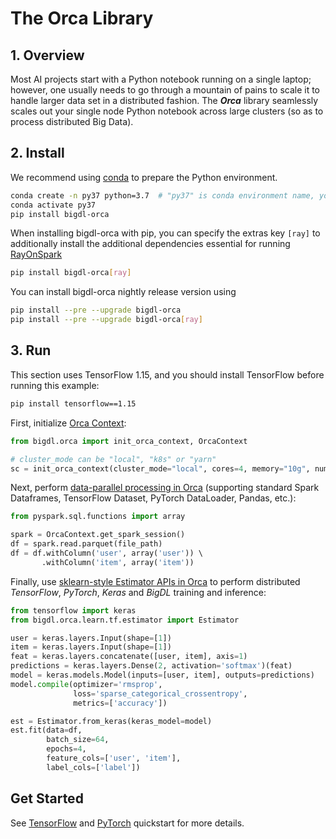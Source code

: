 # The Orca Library

## 1. Overview

Most AI projects start with a Python notebook running on a single laptop; however, one usually needs to go through a mountain of pains to scale it to handle larger data set in a distributed fashion. The  _**Orca**_ library seamlessly scales out your single node Python notebook across large clusters (so as to process distributed Big Data).

## 2. Install
We recommend using [conda](https://docs.conda.io/projects/conda/en/latest/user-guide/install/) to prepare the Python environment.
```bash
conda create -n py37 python=3.7  # "py37" is conda environment name, you can use any name you like.
conda activate py37
pip install bigdl-orca
```

When installing bigdl-orca with pip, you can specify the extras key `[ray]` to additionally install the additional dependencies
essential for running [RayOnSpark](../../Ray/Overview/ray.md)
```bash
pip install bigdl-orca[ray]
```

You can install bigdl-orca nightly release version using
```bash
pip install --pre --upgrade bigdl-orca
pip install --pre --upgrade bigdl-orca[ray]
```

## 3. Run

This section uses TensorFlow 1.15, and you should install TensorFlow before running this example:
```bash
pip install tensorflow==1.15
```

First, initialize [Orca Context](orca-context.md):

```python
from bigdl.orca import init_orca_context, OrcaContext

# cluster_mode can be "local", "k8s" or "yarn"
sc = init_orca_context(cluster_mode="local", cores=4, memory="10g", num_nodes=1) 
```

Next, perform [data-parallel processing in Orca](data-parallel-processing.md) (supporting standard Spark Dataframes, TensorFlow Dataset, PyTorch DataLoader, Pandas, etc.):

```python
from pyspark.sql.functions import array

spark = OrcaContext.get_spark_session()
df = spark.read.parquet(file_path)
df = df.withColumn('user', array('user')) \  
       .withColumn('item', array('item'))
```

Finally, use [sklearn-style Estimator APIs in Orca](distributed-training-inference.md) to perform distributed _TensorFlow_, _PyTorch_, _Keras_ and _BigDL_ training and inference:

```python
from tensorflow import keras
from bigdl.orca.learn.tf.estimator import Estimator

user = keras.layers.Input(shape=[1])  
item = keras.layers.Input(shape=[1])  
feat = keras.layers.concatenate([user, item], axis=1)  
predictions = keras.layers.Dense(2, activation='softmax')(feat)  
model = keras.models.Model(inputs=[user, item], outputs=predictions)  
model.compile(optimizer='rmsprop',  
              loss='sparse_categorical_crossentropy',  
              metrics=['accuracy'])

est = Estimator.from_keras(keras_model=model)  
est.fit(data=df,  
        batch_size=64,  
        epochs=4,  
        feature_cols=['user', 'item'],  
        label_cols=['label'])
```

## Get Started

See [TensorFlow](../QuickStart/orca-tf-quickstart.md) and [PyTorch](../QuickStart/orca-pytorch-quickstart.md) quickstart for more details.

